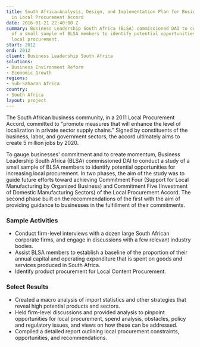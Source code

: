 ```yaml
---
title: South Africa—Analysis, Design, and Implementation Plan for Business Commitments
  in Local Procurement Accord
date: 2016-01-21 22:40:00 Z
summary: Business Leadership South Africa (BLSA) commissioned DAI to conduct a study
  of a small sample of BLSA members to identify potential opportunities for increasing
  local procurement.
start: 2012
end: 2012
client: Business Leadership South Africa
solutions:
- Business Environment Reform
- Economic Growth
regions:
- Sub-Saharan Africa
country:
- South Africa
layout: project
---
```


The South African business community, in a 2011 Local Procurement Accord, committed to "promote measures that will enhance the level of localization in private sector supply chains." Signed by constituents of the business, labor, and government sectors, the accord ultimately aims to create 5 million jobs by 2020.

To gauge businesses' commitment and to create momentum, Business Leadership South Africa (BLSA) commissioned DAI to conduct a study of a small sample of BLSA members to identify potential opportunities for increasing local procurement. In two phases, the aim of the study was to guide future efforts toward achieving Commitment Four (Support for Local Manufacturing by Organized Business) and Commitment Five (Investment of Domestic Manufacturing Sectors) of the Local Procurement Accord. The second phase built on the recommendations of the first with the aim of providing guidance to businesses in the fulfillment of their commitments.

### Sample Activities

* Conduct firm-level interviews with a dozen large South African corporate firms, and engage in discussions with a few relevant industry bodies.
* Assist BLSA members to establish a baseline of the proportion of their annual capital and operating expenditure that is spent on goods and services produced in South Africa.
* Identify product procurement for Local Content Procurement.

### Select Results

* Created a macro analysis of import statistics and other strategies that reveal high potential products and sectors.
* Held firm-level discussions and provided analysis to pinpoint opportunities for local procurement, spend analysis, obstacles, policy and regulatory issues, and views on how these can be addressed.
* Compiled a detailed report outlining local procurement constraints, opportunities, and recommendations.